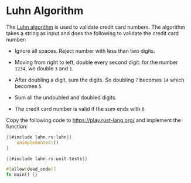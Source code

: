 # Luhn Algorithm

The [Luhn algorithm](https://en.wikipedia.org/wiki/Luhn_algorithm) is used to
validate credit card numbers. The algorithm takes a string as input and does the
following to validate the credit card number:

* Ignore all spaces. Reject number with less than two digits.

* Moving from right to left, double every second digit: for the number `1234`,
  we double `3` and `1`.

* After doubling a digit, sum the digits. So doubling `7` becomes `14` which
  becomes `5`.

* Sum all the undoubled and doubled digits.

* The credit card number is valid if the sum ends with `0`.

Copy the following code to <https://play.rust-lang.org/> and implement the
function:


```rust
{{#include luhn.rs:luhn}}
    unimplemented!()
}

{{#include luhn.rs:unit-tests}}

#[allow(dead_code)]
fn main() {}
```
